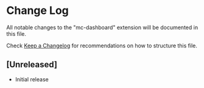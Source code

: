 # Change Log

All notable changes to the "mc-dashboard" extension will be documented in this file.

Check [Keep a Changelog](http://keepachangelog.com/) for recommendations on how to structure this file.

## [Unreleased]

- Initial release